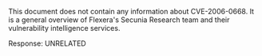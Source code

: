 This document does not contain any information about CVE-2006-0668. It is a general overview of Flexera's Secunia Research team and their vulnerability intelligence services.

Response: UNRELATED